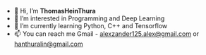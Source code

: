 - 👋 Hi, I’m **ThomasHeinThura**
- 👀 I’m interested in Programming and Deep Learning
- 🌱 I’m currently learning Python, C++ and Tensorflow
- 📫 You can reach me Gmail - alexzander125.alex@gmail.com or hanthuralin@gmail.com

<!---
ThomasHeinThura/ThomasHeinThura is a ✨ special ✨ repository because its `README.md` (this file) appears on your GitHub profile.
You can click the Preview link to take a look at your changes.
--->
